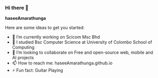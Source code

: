 ### Hi there 👋

**haseeAmarathunga**

Here are some ideas to get you started:

- 🔭 I’m currently working on Scicom Msc Bhd
- 🌱 I studied Bsc Computer Science at University of Colombo School of Computing
- 👯 I’m looking to collaborate on Free and open-source web, mobile and AI projects
- 📫 How to reach me: haseeAmarathunga.github.io
- ⚡ Fun fact: Guitar Playing
